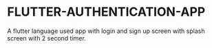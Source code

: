 # FLUTTER-AUTHENTICATION-APP
A flutter language used app with login and sign up screen with splash screen with 2 second timer.
